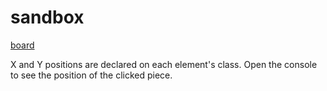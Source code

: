 # sandbox

[board](https://jenjwong.github.io/sandbox/)

X and Y positions are declared on each element's class. Open the console to see the position of the clicked piece.

